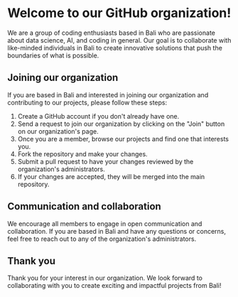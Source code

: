 # Welcome to our GitHub organization!

We are a group of coding enthusiasts based in Bali who are passionate about data science, AI, and coding in general. Our goal is to collaborate with like-minded individuals in Bali to create innovative solutions that push the boundaries of what is possible.

## Joining our organization

If you are based in Bali and interested in joining our organization and contributing to our projects, please follow these steps:

1. Create a GitHub account if you don't already have one.
2. Send a request to join our organization by clicking on the "Join" button on our organization's page.
3. Once you are a member, browse our projects and find one that interests you.
4. Fork the repository and make your changes.
5. Submit a pull request to have your changes reviewed by the organization's administrators.
6. If your changes are accepted, they will be merged into the main repository.

## Communication and collaboration

We encourage all members to engage in open communication and collaboration. If you are based in Bali and have any questions or concerns, feel free to reach out to any of the organization's administrators.

## Thank you

Thank you for your interest in our organization. We look forward to collaborating with you to create exciting and impactful projects from Bali!
